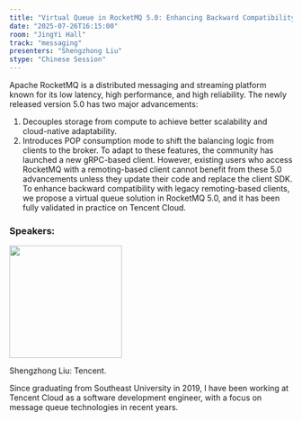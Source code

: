 ```yaml
---
title: "Virtual Queue in RocketMQ 5.0: Enhancing Backward Compatibility With Legacy Remoting-Based Clients"
date: "2025-07-26T16:15:00"
room: "JingYi Hall"
track: "messaging"
presenters: "Shengzhong Liu"
stype: "Chinese Session"
---
```


Apache RocketMQ is a distributed messaging and streaming platform known for its low latency, high performance, and high reliability. The newly released version 5.0 has two major advancements:
1. Decouples storage from compute to achieve better scalability and cloud-native adaptability.
2. Introduces POP consumption mode to shift the balancing logic from clients to the broker.
To adapt to these features, the community has launched a new gRPC-based client. However, existing users who access RocketMQ with a remoting-based client cannot benefit from these 5.0 advancements unless they update their code and replace the client SDK. To enhance backward compatibility with legacy remoting-based clients, we propose a virtual queue solution in RocketMQ 5.0, and it has been fully validated in practice on Tencent Cloud.

### Speakers:


<img src="https://sessionize.com/image/5517-400o400o1-QHVT45RWPFxxgwib7bn9VX.jpg" width="200" /><br/>

Shengzhong Liu: Tencent.

Since graduating from Southeast University in 2019, I have been working at Tencent Cloud as a software development engineer, with a focus on message queue technologies in recent years.
